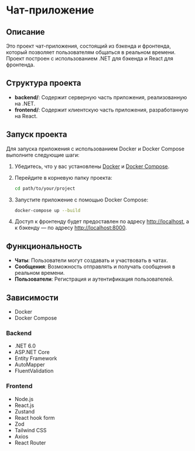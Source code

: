 # Чат-приложение

## Описание

Это проект чат-приложения, состоящий из бэкенда и фронтенда, который позволяет пользователям общаться в реальном времени. Проект построен с использованием .NET для бэкенда и React для фронтенда.

## Структура проекта

- **backend/**: Содержит серверную часть приложения, реализованную на .NET.
- **frontend/**: Содержит клиентскую часть приложения, разработанную на React.

## Запуск проекта

Для запуска приложения с использованием Docker и Docker Compose выполните следующие шаги:

1. Убедитесь, что у вас установлены [Docker](https://www.docker.com/get-started) и [Docker Compose](https://docs.docker.com/compose/install/).

2. Перейдите в корневую папку проекта:

   ```bash
   cd path/to/your/project
   ```

3. Запустите приложение с помощью Docker Compose:

   ```bash
   docker-compose up --build
   ```

4. Доступ к фронтенду будет предоставлен по адресу [http://localhost](http://localhost), а к бэкенду — по адресу [http://localhost:8000](http://localhost:8000).

## Функциональность

- **Чаты**: Пользователи могут создавать и участвовать в чатах.
- **Сообщения**: Возможность отправлять и получать сообщения в реальном времени.
- **Пользователи**: Регистрация и аутентификация пользователей.

## Зависимости

- Docker
- Docker Compose

### Backend
- .NET 6.0
- ASP.NET Core
- Entity Framework
- AutoMapper
- FluentValidation


### Frontend
- Node.js
- React.js
- Zustand
- React hook form
- Zod
- Tailwind CSS
- Axios
- React Router